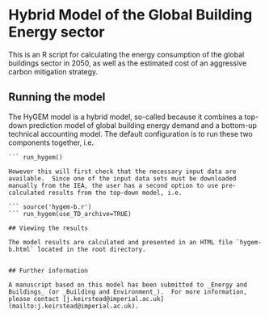 # Hybrid Model of the Global Building Energy sector

This is an R script for calculating the energy consumption of the global buildings sector in 2050, as well as the estimated cost of an aggressive carbon mitigation strategy.  

## Running the model

The HyGEM model is a hybrid model, so-called because it combines a top-down prediction model of global building energy demand and a bottom-up technical accounting model.  The default configuration is to run these two components together, i.e.

``` source("hygem-b.r")
``` run_hygem()

However this will first check that the necessary input data are available.  Since one of the input data sets must be downloaded manually from the IEA, the user has a second option to use pre-calculated results from the top-down model, i.e.

``` source('hygem-b.r')
``` run_hygem(use_TD_archive=TRUE)

## Viewing the results

The model results are calculated and presented in an HTML file `hygem-b.html` located in the root directory.


## Further information

A manuscript based on this model has been submitted to _Energy and Buildings_ (or _Building and Environment_).  For more information, please contact [j.keirstead@imperial.ac.uk](mailto:j.keirstead@imperial.ac.uk).
